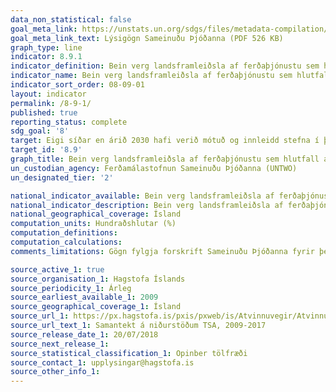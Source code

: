 ```yaml
---
data_non_statistical: false
goal_meta_link: https://unstats.un.org/sdgs/files/metadata-compilation/Metadata-Goal-8.pdf
goal_meta_link_text: Lýsigögn Sameinuðu Þjóðanna (PDF 526 KB)
graph_type: line
indicator: 8.9.1
indicator_definition: Bein verg landsframleiðsla af ferðaþjónustu sem hlutfall af vergri heildarlandsframleiðslu og vaxtarhraða.
indicator_name: Bein verg landsframleiðsla af ferðaþjónustu sem hlutfall af vergri heildarlandsframleiðslu og vaxtarhraða.
indicator_sort_order: 08-09-01
layout: indicator
permalink: /8-9-1/
published: true
reporting_status: complete
sdg_goal: '8'
target: Eigi síðar en árið 2030 hafi verið mótuð og innleidd stefna í því skyni að stuðla að sjálfbærri ferðaþjónustu sem skapar störf og leggur áherslu á staðbundna menningu og framleiðsluvörur
target_id: '8.9'
graph_title: Bein verg landsframleiðsla af ferðaþjónustu sem hlutfall af vergri heildarlandsframleiðslu og vaxtarhraða.
un_custodian_agency: Ferðamálastofnun Sameinuðu Þjóðanna (UNTWO)
un_designated_tier: '2'

national_indicator_available: Bein verg landsframleiðsla af ferðaþjónustu sem hlutfall af vergri heildarlandsframleiðslu og vaxtarhraða.
national_indicator_description: Bein verg landsframleiðsla af ferðaþjónustu sem hlutfall af vergri heildarlandsframleiðslu og vaxtarhraða.
national_geographical_coverage: Ísland
computation_units: Hundraðshlutar (%)
computation_definitions:
computation_calculations:
comments_limitations: Gögn fylgja forskrift Sameinuðu Þjóðanna fyrir þennan mælikvarða. Þessi mælikvarði var fundinn í samstarfi við málefnasérfræðinga.

source_active_1: true
source_organisation_1: Hagstofa Íslands
source_periodicity_1: Árleg
source_earliest_available_1: 2009
source_geographical_coverage_1: Ísland
source_url_1: https://px.hagstofa.is/pxis/pxweb/is/Atvinnuvegir/Atvinnuvegir__ferdathjonusta__ferdaidnadur__ferdaidnadur/SAM08008.px
source_url_text_1: Samantekt á niðurstöðum TSA, 2009-2017
source_release_date_1: 20/07/2018
source_next_release_1:
source_statistical_classification_1: Opinber tölfræði
source_contact_1: upplysingar@hagstofa.is
source_other_info_1:
---
```

